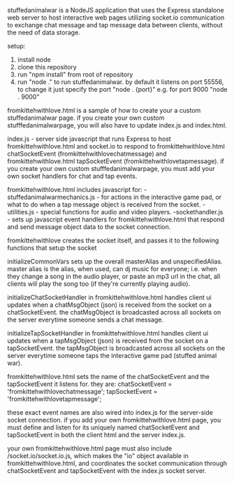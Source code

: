 stuffedanimalwar is a NodeJS application that uses the Express standalone web server to host interactive web pages utilizing socket.io communication to exchange chat message and tap message data between clients, without the need of data storage.

setup:
1. install node
2. clone this repository
3. run "npm install" from root of repository
4. run "node ." to run stuffedanimalwar. by default it listens on port 55556, to change it just specify the port "node . {port}" e.g. for port 9000 "node . 9000"

fromkittehwithlove.html is a sample of how to create your a custom stuffedanimalwar page.  if you create your own custom stufffedanimalwarpage, you will also have to update index.js and index.html.

index.js - server side javascript that runs Express to host fromkittehwithlove.html and socket.io to respond to fromkittehwithlove.html chatSocketEvent (fromkittehwithlovechatmessage) and fromkittehwithlove.html tapSocketEvent (fromkittehwithlovetapmessage).
if you create your own custom stufffedanimalwarpage, you must add your own socket handlers for chat and tap events. 

fromkittehwithlove.html includes javascript for:
-stuffedanimalwarmechanics.js - for actions in the interactive game pad, or what to do when a tap message object is received from the socket.
-utilities.js - special functions for audio and video players. 
-sockethandler.js - sets up javascript event handlers for fromkittehwithlove.html that respond and send message object data to the socket connection. 

fromkittehwithlove creates the socket itself, and passes it to the following functions that setup the socket

initializeCommonVars sets up the overall masterAlias and unspecifiedAlias.  master alias is the alias, when used, can dj music for everyone; i.e. when they change
a song in the audio player, or paste an mp3 url in the chat, all clients will play the song too (if they're currently playing audio).

initializeChatSocketHandler in fromkittehwithlove.html handles client
ui updates when a chatMsgObject (json) is received from the socket on a
chatSocketEvent. the chatMsgObject is broadcasted across all sockets on the 
server everytime someone sends a chat message.

initializeTapSocketHandler in fromkittehwithlove.html handles client
ui updates when a tapMsgObject (json) is received from the socket on a
tapSocketEvent. the tapMsgObject is broadcasted across all sockets on the
server everytime someone taps the interactive game pad (stuffed animal war).

fromkittehwithlove.html sets the name of the chatSocketEvent and 
the tapSocketEvent it listens for. they are:
    chatSocketEvent = 'fromkittehwithlovechatmessage';
    tapSocketEvent = 'fromkittehwithlovetapmessage';

these exact event names are also wired into index.js for the server-side socket connection. if you add your own fromkittehwithlove.html page, you must
define and listen for its uniquely named chatSocketEvent and tapSocketEvent in both the client html and the server index.js.

your own fromkittehwithlove.html page must also include /socket.io/socket.io.js, which makes the "io" object available in fromkittehwithlove.html, and 
coordinates the socket communication through chatSocketEvent and tapSocketEvent with the index.js socket server.